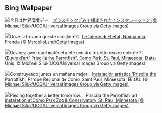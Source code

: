 ## Bing Wallpaper
![](https://www.bing.com/th?id=OHR.PlasticParrotfish_JA-JP8663724178_UHD.jpg&w=1000)今日は世界環境デー:&nbsp;&ensp;[プラスチックごみで構成されたインスタレーション (© Michael Siluk/UCG/Universal Images Group via Getty Images)](https://www.bing.com/th?id=OHR.PlasticParrotfish_JA-JP8663724178_UHD.jpg)
<br><br/>
![](https://www.bing.com/th?id=OHR.CliffsEtretat_IT-IT8813187873_UHD.jpg&w=1000)Dove si trovano queste scogliere?:&nbsp;&ensp;[Le falesie di Etretat, Normandia, Francia (© MarcelloLand/Getty Images)](https://www.bing.com/th?id=OHR.CliffsEtretat_IT-IT8813187873_UHD.jpg)
<br><br/>
![](https://www.bing.com/th?id=OHR.PlasticParrotfish_FR-FR2781868476_UHD.jpg&w=1000)Devinez avec quel matériel a été construite cette œuvre colorée ?:&nbsp;&ensp;[Œuvre d’art” Priscilla the Parrotfish", Como Park, St. Paul, Minnesota, États-Unis (© Michael Siluk/UCG/Universal Images Group via Getty Images)](https://www.bing.com/th?id=OHR.PlasticParrotfish_FR-FR2781868476_UHD.jpg)
<br><br/>
![](https://www.bing.com/th?id=OHR.PlasticParrotfish_ES-ES0001918918_UHD.jpg&w=1000)Construyendo juntos un mañana mejor:&nbsp;&ensp;[Instalación artística ‘Priscilla the Parrotfish’, Parque Regional de Como, Saint Paul, Minnesota, EE.UU. (© Michael Siluk/UCG/Universal Images Group via Getty Images)](https://www.bing.com/th?id=OHR.PlasticParrotfish_ES-ES0001918918_UHD.jpg)
<br><br/>
![](https://www.bing.com/th?id=OHR.PlasticParrotfish_EN-GB9687576751_UHD.jpg&w=1000)Piecing together a better tomorrow:&nbsp;&ensp;['Priscilla the Parrotfish' art installation at Como Park Zoo & Conservatory, St. Paul, Minnesota (© Michael Siluk/UCG/Universal Images Group via Getty Images)](https://www.bing.com/th?id=OHR.PlasticParrotfish_EN-GB9687576751_UHD.jpg)
<br><br/>

